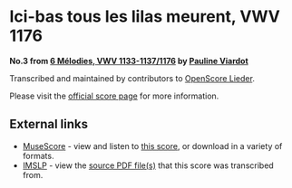 
# Ici-bas tous les lilas meurent, VWV 1176

__No.3 from [6 Mélodies, VWV 1133-1137/1176](..) by [Pauline Viardot](../..)__

Transcribed and maintained by contributors to [OpenScore Lieder].

Please visit the [official score page] for more information.

[official score page]: https://musescore.com/openscore-lieder-corpus/scores/5979580
[OpenScore Lieder]: https://musescore.com/openscore-lieder-corpus

## External links

- [MuseScore] - view and listen to [this score][MuseScore], or download in a variety of formats.
- [IMSLP] - view the [source PDF file(s)][IMSLP] that this score was transcribed from.

[MuseScore]: https://musescore.com/score/5979580
[IMSLP]: https://imslp.org/wiki/Special:ReverseLookup/580410
